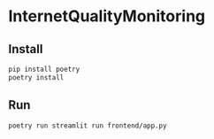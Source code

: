 # InternetQualityMonitoring

## Install

```bash
pip install poetry
poetry install
```

## Run

```bash
poetry run streamlit run frontend/app.py
```
